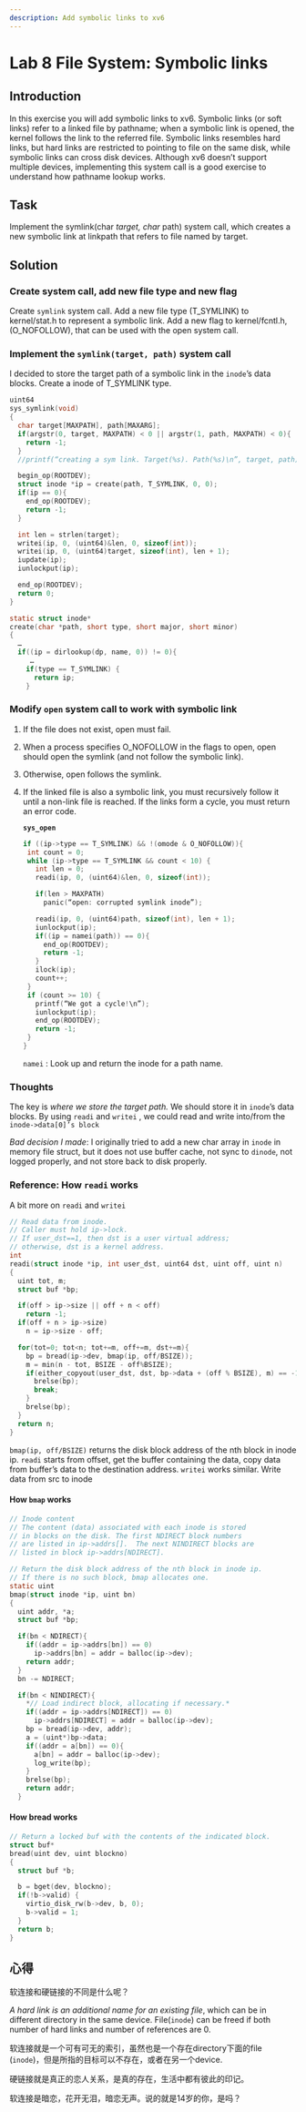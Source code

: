 ```yaml
---
description: Add symbolic links to xv6
---
```


# Lab 8 File System: Symbolic links

## Introduction 

In this exercise you will add symbolic links to xv6. Symbolic links \(or soft links\) refer to a linked file by pathname; when a symbolic link is opened, the kernel follows the link to the referred file. Symbolic links resembles hard links, but hard links are restricted to pointing to file on the same disk, while symbolic links can cross disk devices. Although xv6 doesn’t support multiple devices, implementing this system call is a good exercise to understand how pathname lookup works.

## Task

Implement the symlink\(char _target, char_ path\) system call, which creates a new symbolic link at linkpath that refers to file named by target.

## Solution

### Create system call, add new file type and new flag

Create `symlink` system call. Add a new file type \(T\_SYMLINK\) to kernel/stat.h to represent a symbolic link. Add a new flag to kernel/fcntl.h, \(O\_NOFOLLOW\), that can be used with the open system call.

### Implement the `symlink(target, path)` system call

I decided to store the target path of a symbolic link in the `inode`’s data blocks. Create a inode of T\_SYMLINK type.

```c
uint64
sys_symlink(void)
{
  char target[MAXPATH], path[MAXARG];
  if(argstr(0, target, MAXPATH) < 0 || argstr(1, path, MAXPATH) < 0){
    return -1;
  }
  //printf(“creating a sym link. Target(%s). Path(%s)\n”, target, path);

  begin_op(ROOTDEV);
  struct inode *ip = create(path, T_SYMLINK, 0, 0);
  if(ip == 0){
    end_op(ROOTDEV);
    return -1;
  }

  int len = strlen(target);
  writei(ip, 0, (uint64)&len, 0, sizeof(int));
  writei(ip, 0, (uint64)target, sizeof(int), len + 1);
  iupdate(ip);
  iunlockput(ip);

  end_op(ROOTDEV);
  return 0;
}
```

```c
static struct inode*
create(char *path, short type, short major, short minor)
{
  …
  if((ip = dirlookup(dp, name, 0)) != 0){
     …
    if(type == T_SYMLINK) {
      return ip;
    }
```

### Modify `open` system call to work with symbolic link

1. If the file does not exist, open must fail. 
2. When a process specifies O\_NOFOLLOW in the flags to open, open should open the symlink \(and not follow the symbolic link\).
3. Otherwise, open follows the symlink.
4. If the linked file is also a symbolic link, you must recursively follow it until a non-link file is reached. If the links form a cycle, you must return an error code.

   **`sys_open`**

   ```c
   if ((ip->type == T_SYMLINK) && !(omode & O_NOFOLLOW)){
    int count = 0;
    while (ip->type == T_SYMLINK && count < 10) {
      int len = 0;
      readi(ip, 0, (uint64)&len, 0, sizeof(int));

      if(len > MAXPATH)
        panic(“open: corrupted symlink inode”);

      readi(ip, 0, (uint64)path, sizeof(int), len + 1);
      iunlockput(ip);
      if((ip = namei(path)) == 0){
        end_op(ROOTDEV);
        return -1;
      }
      ilock(ip);
      count++;
    }
    if (count >= 10) {
      printf(“We got a cycle!\n”);
      iunlockput(ip);
      end_op(ROOTDEV);
      return -1;
    }
   }
   ```

   `namei` : Look up and return the inode for a path name.

### Thoughts

The key is _where we store the target path._ We should store it in `inode`’s data blocks. By using `readi` and `writei` , we could read and write into/from the `inode->data[0]’s block`

_Bad decision I made_: I originally tried to add a new char array in `inode` in memory file struct, but it does not use buffer cache, not sync to `dinode`, not logged properly, and not store back to disk properly.

### Reference: How `readi` works

A bit more on `readi` and `writei`

```c
// Read data from inode.
// Caller must hold ip->lock.
// If user_dst==1, then dst is a user virtual address;
// otherwise, dst is a kernel address.
int
readi(struct inode *ip, int user_dst, uint64 dst, uint off, uint n)
{
  uint tot, m;
  struct buf *bp;

  if(off > ip->size || off + n < off)
    return -1;
  if(off + n > ip->size)
    n = ip->size - off;

  for(tot=0; tot<n; tot+=m, off+=m, dst+=m){
    bp = bread(ip->dev, bmap(ip, off/BSIZE));
    m = min(n - tot, BSIZE - off%BSIZE);
    if(either_copyout(user_dst, dst, bp->data + (off % BSIZE), m) == -1) {
      brelse(bp);
      break;
    }
    brelse(bp);
  }
  return n;
}
```

`bmap(ip, off/BSIZE)` returns the disk block address of the nth block in inode ip. `readi` starts from offset, get the buffer containing the data, copy data from buffer’s data to the destination address. `writei` works similar. Write data from src to inode

#### How `bmap` works

```c
// Inode content
// The content (data) associated with each inode is stored
// in blocks on the disk. The first NDIRECT block numbers
// are listed in ip->addrs[].  The next NINDIRECT blocks are
// listed in block ip->addrs[NDIRECT].

// Return the disk block address of the nth block in inode ip.
// If there is no such block, bmap allocates one.
static uint
bmap(struct inode *ip, uint bn)
{
  uint addr, *a;
  struct buf *bp;

  if(bn < NDIRECT){
    if((addr = ip->addrs[bn]) == 0)
      ip->addrs[bn] = addr = balloc(ip->dev);
    return addr;
  }
  bn -= NDIRECT;

  if(bn < NINDIRECT){
    *// Load indirect block, allocating if necessary.*
    if((addr = ip->addrs[NDIRECT]) == 0)
      ip->addrs[NDIRECT] = addr = balloc(ip->dev);
    bp = bread(ip->dev, addr);
    a = (uint*)bp->data;
    if((addr = a[bn]) == 0){
      a[bn] = addr = balloc(ip->dev);
      log_write(bp);
    }
    brelse(bp);
    return addr;
  }
```

#### How bread works

```c
// Return a locked buf with the contents of the indicated block.
struct buf*
bread(uint dev, uint blockno)
{
  struct buf *b;

  b = bget(dev, blockno);
  if(!b->valid) {
    virtio_disk_rw(b->dev, b, 0);
    b->valid = 1;
  }
  return b;
}
```

## 心得

软连接和硬链接的不同是什么呢？

_A hard link is an additional name for an existing file_, which can be in different directory in the same device. File\(`inode`\) can be freed if both number of hard links and number of references are 0.

软连接就是一个可有可无的索引，虽然也是一个存在directory下面的file \(`inode`\)，但是所指的目标可以不存在，或者在另一个device.

硬链接就是真正的恋人关系，是真的存在，生活中都有彼此的印记。

软连接是暗恋，花开无泪，暗恋无声。说的就是14岁的你，是吗？

